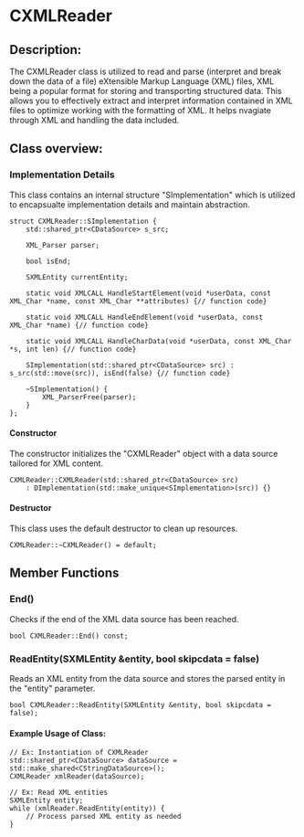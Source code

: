 # CXMLReader
## Description:
The CXMLReader class is utilized to read and parse (interpret and break down the data of a file) eXtensible Markup Language (XML) files, XML being a popular format for storing and transporting structured data. This allows you to effectively extract and interpret information contained in XML files to optimize working with the formatting of XML. It helps nvagiate through XML and handling the data included. 
## Class overview:
### Implementation Details
This class contains an internal structure "SImplementation" which is utilized to encapsualte implementation details and maintain abstraction.
```
struct CXMLReader::SImplementation {
    std::shared_ptr<CDataSource> s_src;
    
    XML_Parser parser;
    
    bool isEnd;
    
    SXMLEntity currentEntity;

    static void XMLCALL HandleStartElement(void *userData, const XML_Char *name, const XML_Char **attributes) {// function code}

    static void XMLCALL HandleEndElement(void *userData, const XML_Char *name) {// function code}

    static void XMLCALL HandleCharData(void *userData, const XML_Char *s, int len) {// function code}

    SImplementation(std::shared_ptr<CDataSource> src) : s_src(std::move(src)), isEnd(false) {// function code}

    ~SImplementation() {
        XML_ParserFree(parser);
    }
};
```
#### Constructor
The constructor initializes the "CXMLReader" object with a data source tailored for XML content.
```
CXMLReader::CXMLReader(std::shared_ptr<CDataSource> src)
    : DImplementation(std::make_unique<SImplementation>(src)) {}
```
#### Destructor
This class uses the default destructor to clean up resources.
```
CXMLReader::~CXMLReader() = default;
```
## Member Functions

### End()
Checks if the end of the XML data source has been reached.
```
bool CXMLReader::End() const;
```
### ReadEntity(SXMLEntity &entity, bool skipcdata = false)
Reads an XML entity from the data source and stores the parsed entity in the "entity" parameter.
```
bool CXMLReader::ReadEntity(SXMLEntity &entity, bool skipcdata = false);
```
#### Example Usage of Class:
```
// Ex: Instantiation of CXMLReader
std::shared_ptr<CDataSource> dataSource = std::make_shared<CStringDataSource>();
CXMLReader xmlReader(dataSource);

// Ex: Read XML entities
SXMLEntity entity;
while (xmlReader.ReadEntity(entity)) {
    // Process parsed XML entity as needed
}